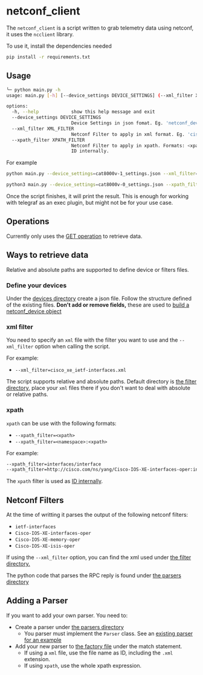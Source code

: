 # netconf_client

The `netconf_client` is a script written to grab telemetry data using netconf, it uses the `ncclient` library.

To use it, install the dependencies needed

```bash
pip install -r requirements.txt
```

## Usage

```bash
╰─ python main.py -h
usage: main.py [-h] [--device_settings DEVICE_SETTINGS] (--xml_filter XML_FILTER | --xpath_filter XPATH_FILTER)

options:
  -h, --help            show this help message and exit
  --device_settings DEVICE_SETTINGS
                        Device Settings in json fomat. Eg. 'netconf_devices_settings.json'
  --xml_filter XML_FILTER
                        Netconf Filter to apply in xml format. Eg. 'cisco_xe_ietf-interfaces.xml'
  --xpath_filter XPATH_FILTER
                        Netconf Filter to apply in xpath. Formats: <xpath> OR <namespace>:<xpath> Eg. 'interfaces/interface' OR 'http://cisco.com/ns/yang/Cisco-IOS-XE-interfaces-oper:interfaces/interface' xpath is used as
                        ID internally.
```

For example

```bash
python main.py --device_settings=cat8000v-1_settings.json --xml_filter=Cisco-IOS-XE-memory-oper.xml

python3 main.py --device_settings=cat8000v-0_settings.json --xpath_filter=http://cisco.com/ns/yang/Cisco-IOS-XE-isis-oper:/isis-oper-data/isis-instance
```

Once the script finishes, it will print the result. This is enough for working with telegraf as an exec plugin, but might not be for your use case.

## Operations

Currently only uses the [GET operation](netconf_session.py#13) to retrieve data.

## Ways to retrieve data

Relative and absolute paths are supported to define device or filters files.

### Define your devices

Under the [devices directory](devices) create a json file. Follow the structure defined of the existing files. **Don't add or remove fields,** these are used to [build a netconf_device object](netconf_devices.py)

### xml filter

You need to specify an `xml` file with the filter you want to use and the `--xml_filter` option when calling the script.

For example:

- `--xml_filter=cisco_xe_ietf-interfaces.xml`

The script supports relative and absolute paths. Default directory is [the filter directory](filters), place your `xml` files there if you don't want to deal with absolute or relative paths.

### xpath

`xpath` can be use with the following formats:

- `--xpath_filter=<xpath>`
- `--xpath_filter=<namespace>:<xpath>`

For example:

```bash
--xpath_filter=interfaces/interface
--xpath_filter=http://cisco.com/ns/yang/Cisco-IOS-XE-interfaces-oper:interfaces/interface
```

The `xpath` filter is used as [ID internally](factory.py#21).

## Netconf Filters

At the time of writting it parses the output of the following netconf filters:

- `ietf-interfaces`
- `Cisco-IOS-XE-interfaces-oper`
- `Cisco-IOS-XE-memory-oper`
- `Cisco-IOS-XE-isis-oper`

If using the `--xml_filter` option, you can find the xml used under [the filter directory.](filters)

The python code that parses the RPC reply is found under [the parsers directory](parsers)

## Adding a Parser

If you want to add your own parser. You need to:

- Create a parser under [the parsers directory](parsers)
  - You parser must implement the `Parser` class. See an [existing parser for an example](parsers/cisco_ios_xe_memory_oper.py#8)
- Add your new parser to [the factory file](factory.py#5) under the match statement.
  - If using a `xml` file, use the file name as ID, including the `.xml` extension.
  - If using `xpath`, use the whole xpath expression.
